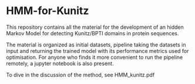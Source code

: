 # HMM-for-Kunitz

This repository contains all the material for the development of an hidden Markov Model for detecting Kunitz/BPTI domains in protein sequences.

The material is organized as initial datasets, pipeline taking the datasets in input and returning the trained model with
its performance metrics used for optimisation. For anyone who finds it more convenient to run the pipeline remotely, a jupyter notebook is also present.

To dive in the discussion of the method, see HMM_kunitz.pdf
